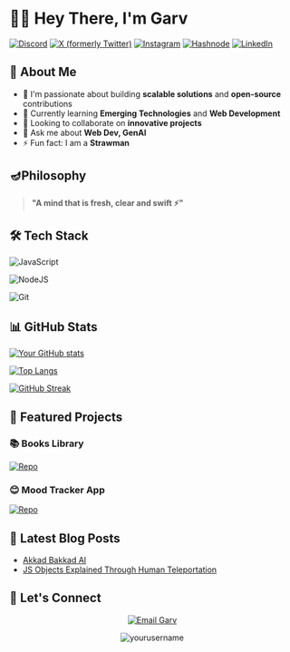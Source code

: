 # 👨‍💻 Hey There, I'm Garv

[![Discord](https://img.shields.io/badge/Discord-%235865F2.svg?style=for-the-badge&logo=discord&logoColor=white)](https://discordapp.com/users/1155904955698397319)
[![X (formerly Twitter)](https://img.shields.io/badge/X-%23000000.svg?style=for-the-badge&logo=X&logoColor=white)](https://x.com/Garv295997)
[![Instagram](https://img.shields.io/badge/Instagram-%23E4405F.svg?style=for-the-badge&logo=Instagram&logoColor=white)](https://www.instagram.com/garv17o1)
[![Hashnode](https://img.shields.io/badge/Hashnode-2962FF?style=for-the-badge&logo=hashnode&logoColor=white)](https://hashnode.com/@Garv7tech)
[![LinkedIn](https://img.shields.io/badge/linkedin-%230077B5.svg?style=for-the-badge&logo=linkedin&logoColor=white)](https://www.linkedin.com/in/garv-ahuja-288537291)


## 🚀 About Me

- 🔭 I'm passionate about building **scalable solutions** and **open-source** contributions
- 🌱 Currently learning **Emerging Technologies** and **Web Development**
- 👯 Looking to collaborate on **innovative projects**
- 💬 Ask me about **Web Dev, GenAI**
- ⚡ Fun fact: I am a **Strawman**


## 🪔Philosophy
> **"A mind that is fresh, clear and swift ⚡"**


## 🛠️ Tech Stack

![JavaScript](https://img.shields.io/badge/javascript-%23323330.svg?style=for-the-badge&logo=javascript&logoColor=%23F7DF1E)
<!-- ![TypeScript](https://img.shields.io/badge/typescript-%23007ACC.svg?style=for-the-badge&logo=typescript&logoColor=white) -->
<!-- ![React](https://img.shields.io/badge/react-%2320232a.svg?style=for-the-badge&logo=react&logoColor=%2361DAFB) -->
![NodeJS](https://img.shields.io/badge/node.js-6DA55F?style=for-the-badge&logo=node.js&logoColor=white)
<!-- ![AWS](https://img.shields.io/badge/AWS-%23FF9900.svg?style=for-the-badge&logo=amazon-aws&logoColor=white) -->
<!-- ![Docker](https://img.shields.io/badge/docker-%230db7ed.svg?style=for-the-badge&logo=docker&logoColor=white) -->
![Git](https://img.shields.io/badge/git-%23F05033.svg?style=for-the-badge&logo=git&logoColor=white)


## 📊 GitHub Stats
[![Your GitHub stats](https://github-readme-stats.vercel.app/api?username=Garv7-tech&show_icons=true&theme=panda&hide_border=true&bg_color=0D1117&title_color=58A6FF&icon_color=79FF97)](https://github.com/Garv7-tech)

[![Top Langs](https://github-readme-stats.vercel.app/api/top-langs/?username=Garv7-tech&layout=compact&theme=panda&hide_border=true&bg_color=0D1117&title_color=58A6FF&icon_color=79FF97)](https://github.com/Garv7-tech)

[![GitHub Streak](https://streak-stats.demolab.com?user=Garv7-tech&theme=panda&hide_border=true&background=0D1117&stroke=58A6FF&ring=79FF97&fire=79FF97&currStreakNum=FFFFFF&sideNums=58A6FF&currStreakLabel=79FF97&sideLabels=58A6FF&dates=8B949E)](https://github.com/Garv7-tech)


## 🌟 Featured Projects

### 📚 Books Library
[![Repo](https://github-readme-stats.vercel.app/api/pin/?username=Garv7-tech&repo=Chai-Cohort&theme=panda&hide_border=true&bg_color=0D1117&title_color=58A6FF&icon_color=79FF97)](https://github.com/Garv7-tech/Chai-Cohort/tree/main/MasterJi%20Projects/JS%20Assignment/Assignment%204)

### 😊 Mood Tracker App
[![Repo](https://github-readme-stats.vercel.app/api/pin/?username=Garv7-tech&repo=Chai-Cohort&theme=panda&hide_border=true&bg_color=0D1117&title_color=58A6FF&icon_color=79FF97)](https://github.com/Garv7-tech/Chai-Cohort/tree/main/MasterJi%20Projects/JS%20Assignment/Assignment%201)


## 📝 Latest Blog Posts
<!-- Hashnode Blog Posts -->
- [Akkad Bakkad AI](https://decoding-ai-jargons-akad-bakad-style.hashnode.dev/)
- [JS Objects Explained Through Human Teleportation](https://js-objects-through-human-teleportation.hashnode.dev/)


## 🤝 Let's Connect

<p align="center">
  <a href="mailto:g04428274@gmail.com">
    <img src="https://img.shields.io/badge/Email-DB4437?style=for-the-badge&logo=gmail&logoColor=white&labelColor=DB4437" alt="Email Garv">
  </a>
  <!-- <a href="https://dev.to/yourhandle"><img src="https://img.shields.io/badge/dev.to-0A0A0A?style=for-the-badge&logo=dev.to&logoColor=white" alt="Dev.to"></a> -->
</p>
<p align="center">
  <img src="https://komarev.com/ghpvc/?username=Garv7-tech&label=Profile%20views&color=0e75b6&style=flat" alt="yourusername" />
</p>

